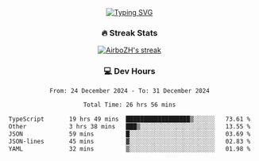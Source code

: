 
<div align="center">
  <a href="https://git.io/typing-svg"><img src="https://readme-typing-svg.demolab.com?font=Fira+Code&size=30&pause=1000&color=33F7F5&center=true&vCenter=true&width=435&lines=Hi+there+%F0%9F%91%8B+I+am+AirboZH+;Welcome+to+my+Github" alt="Typing SVG" /></a>

<h3>🔥 Streak Stats</h3>

<!-- GitHub Readme Streak Stats - https://github.com/DenverCoder1/github-readme-streak-stats -->
<p>
  <a href="https://github.com/DenverCoder1/github-readme-streak-stats">
    <img title="🔥 Get streak stats for your profile at git.io/streak-stats" alt="AirboZH's streak" src="https://streak-stats.demolab.com/?user=AirboZH&theme=monokai-metallian&hide_border=true"/>
  </a>
</p>

<h3>💻 Dev Hours</h3>
<!--START_SECTION:waka-->

```txt
From: 24 December 2024 - To: 31 December 2024

Total Time: 26 hrs 56 mins

TypeScript       19 hrs 49 mins  ██████████████████▒░░░░░░   73.61 %
Other            3 hrs 38 mins   ███▒░░░░░░░░░░░░░░░░░░░░░   13.55 %
JSON             59 mins         █░░░░░░░░░░░░░░░░░░░░░░░░   03.69 %
JSON-lines       45 mins         ▓░░░░░░░░░░░░░░░░░░░░░░░░   02.83 %
YAML             32 mins         ▒░░░░░░░░░░░░░░░░░░░░░░░░   01.98 %
```

<!--END_SECTION:waka-->
</div>  

